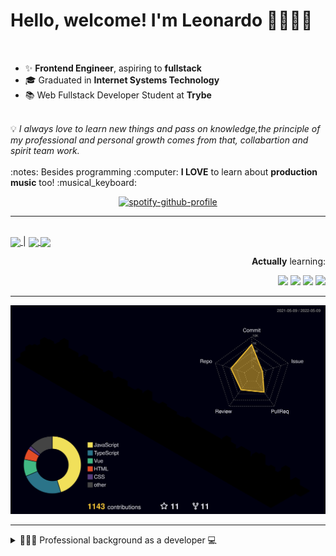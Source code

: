 # Hello, welcome! I'm Leonardo 🌈👨🏽‍💻
<p align="right">
<img src="https://upload.wikimedia.org/wikipedia/en/thumb/0/05/Flag_of_Brazil.svg/1200px-Flag_of_Brazil.svg.png" width=20 height=15 / >
<img src="https://upload.wikimedia.org/wikipedia/commons/2/2b/Bandeira_do_estado_de_S%C3%A3o_Paulo.svg" width=20 height=15 / >
</p>

- ✨ <b>Frontend Engineer</b>, aspiring to <b>fullstack</b>
- 🎓 Graduated in <b>Internet Systems Technology</b>
- 📚 Web Fullstack Developer Student at <b>Trybe</b>
<br>
💡 <i>I always love to learn new things and pass on knowledge,the principle of my professional and personal growth comes from that, collabartion and spirit team work.</i>
<br><br>
:notes: Besides programming :computer:
<b>I LOVE</b> to learn about <b>production music</b> too! :musical_keyboard:

<div align=center>
    
 [![spotify-github-profile](https://spotify-github-profile.vercel.app/api/view?uid=lcds90&cover_image=true&theme=novatorem&bar_color=ac61d2&bar_color_cover=false)](https://spotify-github-profile.vercel.app/api/view?uid=lcds90&redirect=true)
    
</div>

* * *

<br />
    
<div align="left">

<a href="https://lcds.vercel.app/">
   <img align="center" src="https://img.shields.io/badge/Access-Portfolio-purple"/>
</a> |
<a href="https://www.linkedin.com/in/lcds90/">
  <img align="center" src="https://img.shields.io/static/v1?logo=linkedin&label=linkedin&message=lcds90&color=blue&style=for-the-badge"/>
</a>
<a href="mailto:lcds90@gmail.com">
  <img align="center" src="https://img.shields.io/static/v1?&logo=gmail&label=Send&message=Email&color=red&style=for-the-badge" />
</a>   
 
</div>

<div align="right"> 
       
**Actually** learning:
 
<img src="https://badges.aleen42.com/src/vue.svg">
<img src="https://badges.aleen42.com/src/typescript.svg">
<img src="https://badges.aleen42.com/src/node.svg">
<img src="https://badges.aleen42.com/src/jest_1.svg">
</div>

* * *

![](./profile-3d-contrib/profile-night-rainbow.svg)


* * *
       
<details>
       
<summary>👨🏽‍💻 Professional background as a developer 💻</summary>
    
  <div align="justify">


<div align="center">
<a href="https://wakatime.com/@lcds90">
  <img align="center" src="https://github-readme-stats.vercel.app/api/top-langs/?username=lcds90&langs_count=10&theme=gruvbox&layout=compact&include_all_commits=true" width="400px"/>
</a>
<a href="https://wakatime.com/@lcds90">
  <img align="center" width="400px" src="https://github-readme-stats.vercel.app/api/wakatime?username=lcds90&theme=gruvbox&layout=compact"/>
</a>
</div>

<br/>

<div align="center">
    
<a href="https://wakatime.com/@lcds90">
  <img align="center" width="400px" src="https://github-readme-stats.vercel.app/api?username=lcds90&count_private=true&theme=gruvbox"/>
</a>
<!-- <img align="center" width="300px" src="https://github-profile-trophy.vercel.app/?username=lcds90&row=2&column=3&theme=gruvbox"/> -->

<img align="center" width="400px" src="https://github-readme-streak-stats.herokuapp.com/?user=lcds90&theme=dark"/>

</div>

<br />
              
<!--START_SECTION:waka-->
![Code Time](http://img.shields.io/badge/Code%20Time-1%2C553%20hrs%2013%20mins-blue)

![Profile Views](http://img.shields.io/badge/Profile%20Views-11-blue)

![Lines of code](https://img.shields.io/badge/From%20Hello%20World%20I%27ve%20Written-2%20Million%20lines%20of%20code-blue)

**🐱 My GitHub Data** 

> 🏆 287 Contributions in the Year 2022
 > 
> 📦 566.7 kB Used in GitHub's Storage 
 > 
> 🚫 Not Opted to Hire
 > 
> 📜 72 Public Repositories 
 > 
> 🔑 43 Private Repositories  
 > 
**I'm a Night 🦉** 

```text
🌞 Morning    155 commits    ████░░░░░░░░░░░░░░░░░░░░░   18.45% 
🌆 Daytime    249 commits    ███████░░░░░░░░░░░░░░░░░░   29.64% 
🌃 Evening    267 commits    ████████░░░░░░░░░░░░░░░░░   31.79% 
🌙 Night      169 commits    █████░░░░░░░░░░░░░░░░░░░░   20.12%

```
📅 **I'm Most Productive on Sunday** 

```text
Monday       144 commits    ████░░░░░░░░░░░░░░░░░░░░░   17.14% 
Tuesday      132 commits    ████░░░░░░░░░░░░░░░░░░░░░   15.71% 
Wednesday    71 commits     ██░░░░░░░░░░░░░░░░░░░░░░░   8.45% 
Thursday     96 commits     ██░░░░░░░░░░░░░░░░░░░░░░░   11.43% 
Friday       123 commits    ███░░░░░░░░░░░░░░░░░░░░░░   14.64% 
Saturday     111 commits    ███░░░░░░░░░░░░░░░░░░░░░░   13.21% 
Sunday       163 commits    ████░░░░░░░░░░░░░░░░░░░░░   19.4%

```


📊 **This Week I Spent My Time On** 

```text
⌚︎ Time Zone: America/Sao_Paulo

💬 Programming Languages: 
TypeScript               24 hrs 21 mins      █████████████████████░░░░   84.97% 
JSON                     1 hr 40 mins        █░░░░░░░░░░░░░░░░░░░░░░░░   5.82% 
Vue.js                   1 hr 30 mins        █░░░░░░░░░░░░░░░░░░░░░░░░   5.28% 
JavaScript               21 mins             ░░░░░░░░░░░░░░░░░░░░░░░░░   1.26% 
Other                    15 mins             ░░░░░░░░░░░░░░░░░░░░░░░░░   0.88%

🔥 Editors: 
VS Code                  28 hrs 39 mins      █████████████████████████   100.0%

💻 Operating System: 
Linux                    28 hrs 39 mins      █████████████████████████   100.0%

```

**I Mostly Code in JavaScript** 

```text
JavaScript               41 repos            ███████████░░░░░░░░░░░░░░   44.57% 
TypeScript               16 repos            ████░░░░░░░░░░░░░░░░░░░░░   17.39% 
HTML                     9 repos             ██░░░░░░░░░░░░░░░░░░░░░░░   9.78% 
Vue                      8 repos             ██░░░░░░░░░░░░░░░░░░░░░░░   8.7% 
CSS                      6 repos             █░░░░░░░░░░░░░░░░░░░░░░░░   6.52%

```


**Timeline**

![Chart not found](https://raw.githubusercontent.com/lcds90/lcds90/main/charts/bar_graph.png) 


 Last Updated on 09/05/2022 18:53:09 UTC
<!--END_SECTION:waka-->
              
              
   </div>
</details>
